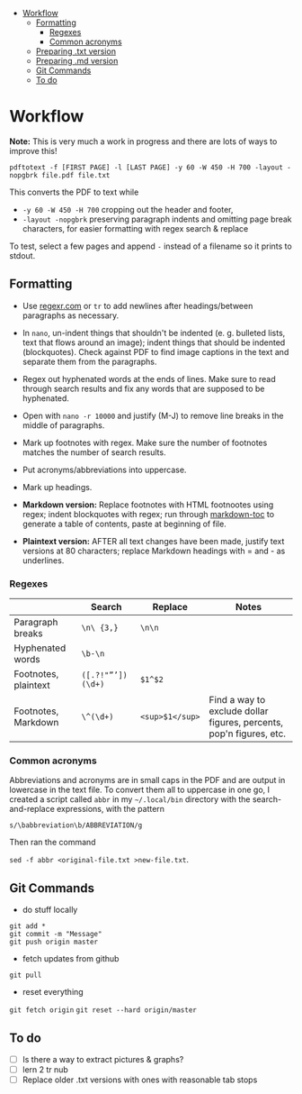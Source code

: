- [	Workflow](#workflow)
  * [Formatting](#formatting)
    + [Regexes](#regexes)
    + [Common acronyms](#common-acronyms)
  * [Preparing .txt version](#preparing-txt-version)
  * [Preparing .md version](#preparing-md-version)
  * [Git Commands](#git-commands)
  * [To do](#to-do)

# Workflow

**Note:** This is very much a work in progress and there are lots of ways to improve this!

`pdftotext -f [FIRST PAGE] -l [LAST PAGE] -y 60 -W 450 -H 700 -layout -nopgbrk file.pdf file.txt`

This converts the PDF to text while

- `-y 60 -W 450 -H 700` cropping out the header and footer,
- `-layout -nopgbrk` preserving paragraph indents and omitting page break characters, for easier formatting with regex search & replace

To test, select a few pages and append ` - ` instead of a filename so it prints to stdout.

## Formatting

- Use [regexr.com](http://regexr.com) or `tr` to add newlines after headings/between paragraphs as necessary.

- In `nano`, un-indent things that shouldn't be indented (e. g. bulleted lists, text that flows around an image); indent things that should be indented (blockquotes). Check against PDF to find image captions in the text and separate them from the paragraphs.

- Regex out hyphenated words at the ends of lines. Make sure to read through search results and fix any words that are supposed to be hyphenated.

- Open with `nano -r 10000` and justify (M-J) to remove line breaks in the middle of paragraphs.

- Mark up footnotes with regex. Make sure the number of footnotes matches the number of search results.

- Put acronyms/abbreviations into uppercase.

- Mark up headings.

- **Markdown version:** Replace footnotes with HTML footnootes using regex; indent blockquotes with regex; run through [markdown-toc](https://ecotrust-canada.github.io/markdown-toc/) to generate a table of contents, paste at beginning of file.

- **Plaintext version:** AFTER all text changes have been made, justify text versions at 80 characters; replace Markdown headings with = and - as underlines. 

### Regexes

| | Search | Replace | Notes |
| --- | --- | --- | --- |
| Paragraph breaks | `\n\ {3,}` | `\n\n` | |
| Hyphenated words | `\b-\n` | |
| Footnotes, plaintext | `([.?!"”’])(\d+)` | `$1^$2` | 
| Footnotes, Markdown | `\^(\d+)` | `<sup>$1</sup>` | Find a way to exclude dollar figures, percents, pop'n figures, etc. |

### Common acronyms

Abbreviations and acronyms are in small caps in the PDF and are output in lowercase in the text file. To convert them all to uppercase in one go, I created a script called `abbr` in my `~/.local/bin` directory with the search-and-replace expressions, with the pattern

`s/\babbreviation\b/ABBREVIATION/g`

Then ran the command

`sed -f abbr <original-file.txt >new-file.txt`.

## Git Commands

- do stuff locally

```
git add *
git commit -m "Message"
git push origin master
```

- fetch updates from github

`git pull`

- reset everything

`git fetch origin`
`git reset --hard origin/master`

## To do

- [ ] Is there a way to extract pictures & graphs?
- [ ] lern 2 tr nub
- [ ] Replace older .txt versions with ones with reasonable tab stops
